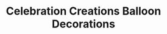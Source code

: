 ---
title: "Celebration Creations Balloon Decorations"
url: /manahawkin/celebration-creations-balloon-decorations/
shop: shop
---